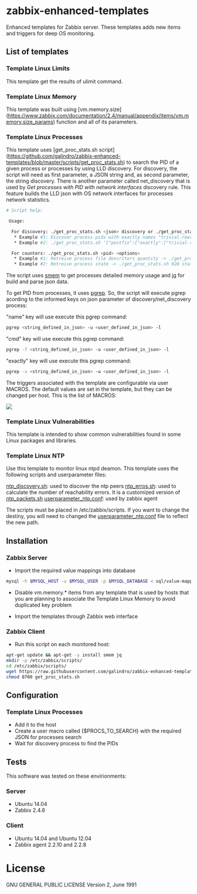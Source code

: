 # zabbix-enhanced-templates
Enhanced templates for Zabbix server. These templates adds new items and triggers for deep OS monitoring.

## List of templates

### Template Linux Limits

This template get the results of ulimit command.

### Template Linux Memory

This template was built using [vm.memory.size] (https://www.zabbix.com/documentation/2.4/manual/appendix/items/vm.memory.size_params) function and all of its parameters.

### Template Linux Processes

This template uses [get_proc_stats.sh script] (https://github.com/galindro/zabbix-enhanced-templates/blob/master/scripts/get_proc_stats.sh) to search the PID of a given process or processes by using LLD discovery. For discovery, the script will need as first parameter, a JSON string and, as second parameter, the string discovery. There is another parameter called net_discovery that is used by *Get processes with PID with network interfaces* discovery rule. This feature builds the LLD json with OS network interfaces for processes network statistics.

```bash
# Script help:

 Usage:

  For discovery: ./get_proc_stats.sh <json> discovery or ./get_proc_stats.sh <json> net_discovery
   * Example #1: Discover process pids with exactly names "trivial-rewrite" and "qmgr" that are owned by postfix and discover process pids with "zabbix" on its name and "/usr/bin" regexp on its entire command line -> ./get_proc_stats.sh '{"postfix":{"exactly":["trivial-rewrite","qmgr"]},"root":{"name":["zabbix","ssh"],"cmd":["/usr/bin"]}}' discovery
   * Example #2: ./get_proc_stats.sh '{"postfix":{"exactly":["trivial-rewrite","qmgr"]},"root":{"name":["zabbix","ssh"],"cmd":["/bin/sh"]}}' discovery

  For counters: ./get_proc_stats.sh <pid> <options>
   * Example #1: Retreive process file descritors quantity -> ./get_proc_stats.sh 928 fd
   * Example #2: Retreive process state -> ./get_proc_stats.sh 928 state
```

The script uses [smem](https://www.selenic.com/smem/) to get processes detailed memory usage and [jq](https://stedolan.github.io/jq/) for build and parse json data.

To get PID from processes, it uses [pgrep](http://linux.die.net/man/1/pgrep). So, the script will execute pgrep acording to the informed keys on json parameter of discovery/net_discovery process:

"name" key will use execute this pgrep command: 
```bash
pgrep <string_defined_in_json> -u <user_defined_in_json> -l
```
"cmd" key will use execute this pgrep command: 
```bash
pgrep -f <string_defined_in_json> -u <user_defined_in_json> -l
```

"exactly" key will use execute this pgrep command: 
```bash
pgrep -x <string_defined_in_json> -u <user_defined_in_json> -l
```

The triggers associated with the template are configurable via user MACROS. The default values are set in the template, but they can be changed per host. This is the list of MACROS:

![](https://raw.githubusercontent.com/galindro/zabbix-enhanced-templates/master/template_linux_processes_macros.png)

### Template Linux Vulnerabilities

This template is intended to show common vulnerabilities found in some Linux packages and libraries.

### Template Linux NTP

Use this template to monitor linux ntpd deamon. This template uses the following scripts and userparameter files:

[ntp_discovery.sh](https://github.com/galindro/zabbix-enhanced-templates/blob/master/scripts/ntp_discovery.sh): used to discover the ntp peers
[ntp_erros.sh](https://github.com/galindro/zabbix-enhanced-templates/blob/master/scripts/ntp_errors.sh): used to calculate the number of reachability errors. It is a customized version of [ntp_packets.sh](http://www.linuxjournal.com/article/6812)
[userparameter_ntp.conf](https://github.com/galindro/zabbix-enhanced-templates/blob/master/zabbix_agentd.d/userparameter_ntp.conf): used by zabbix agent

The scripts must be placed in /etc/zabbix/scripts. If you want to change the destiny, you will need to changed the [userparameter_ntp.conf](https://github.com/galindro/zabbix-enhanced-templates/blob/master/zabbix_agentd.d/userparameter_ntp.conf) file to reflect the new path.

## Installation

### Zabbix Server

* Import the required value mappings into database

```bash 
mysql -h $MYSQL_HOST -u $MYSQL_USER -p $MYSQL_DATABASE < sql/value-mappings*.sql
```

* Disable vm.memory.* items from any template that is used by hosts that you are planning to associate the Template Linux Memory to avoid duplicated key problem

* Import the templates through Zabbix web interface

### Zabbix Client

* Run this script on each monitored host:

```bash 
apt-get update && apt-get -y install smem jq
mkdir -p /etc/zabbix/scripts/
cd /etc/zabbix/scripts/
wget https://raw.githubusercontent.com/galindro/zabbix-enhanced-templates/master/scripts/get_proc_stats.sh
chmod 0700 get_proc_stats.sh
```

## Configuration

### Template Linux Processes

* Add it to the host
* Create a user macro called {$PROCS_TO_SEARCH} with the required JSON for processes search
* Wait for discovery process to find the PIDs

## Tests

This software was tested on these envirionments:

### Server
* Ubuntu 14.04
* Zabbix 2.4.6

### Client
* Ubuntu 14.04 and Ubuntu 12.04
* Zabbix agent 2.2.10 and 2.2.8

# License

GNU GENERAL PUBLIC LICENSE Version 2, June 1991
